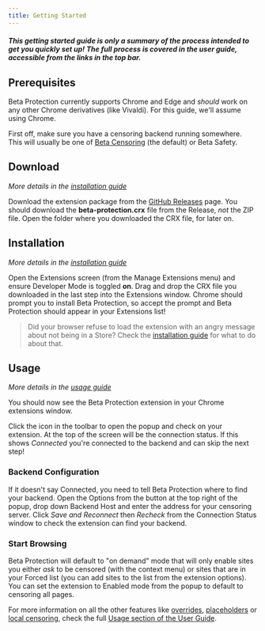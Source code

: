 ```yaml
---
title: Getting Started
---
```


##### This getting started guide is only a summary of the process intended to get you quickly set up! The full process is covered in the user guide, accessible from the links in the top bar.

## Prerequisites

Beta Protection currently supports Chrome and Edge and _should_ work on any other Chrome derivatives (like Vivaldi). For this guide, we'll assume using Chrome.

First off, make sure you have a censoring backend running somewhere. This will usually be one of [Beta Censoring](https://silveredgold.github.io/beta-censoring/) (the default) or Beta Safety.

## Download

_More details in the [installation guide](./guide/installation.md)_

Download the extension package from the [GitHub Releases](https://github.com/silveredgold/beta-protection/releases) page. You should download the **beta-protection.crx** file from the Release, _not_ the ZIP file. Open the folder where you downloaded the CRX file, for later on.

## Installation

_More details in the [installation guide](./guide/installation.md)_

Open the Extensions screen (from the Manage Extensions menu) and ensure Developer Mode is toggled **on**. Drag and drop the CRX file you downloaded in the last step into the Extensions window. Chrome should prompt you to install Beta Protection, so accept the prompt and Beta Protection should appear in your Extensions list!

> Did your browser refuse to load the extension with an angry message about not being in a Store? Check the [installation guide](./guide/installation.md) for what to do about that.

## Usage

_More details in the [usage guide](./guide/usage.md)_

You should now see the Beta Protection extension in your Chrome extensions window. 

Click the icon in the toolbar to open the popup and check on your extension. At the top of the screen will be the connection status. If this shows *Connected* you're connected to the backend and can skip the next step!

### Backend Configuration

If it doesn't say Connected, you need to tell Beta Protection where to find your backend. Open the Options from the button at the top right of the popup, drop down Backend Host and enter the address for your censoring server. Click *Save and Reconnect* then *Recheck* from the Connection Status window to check the extension can find your backend.

### Start Browsing

Beta Protection will default to "on demand" mode that will only enable sites you either _ask_ to be censored (with the context menu) or sites that are in your Forced list (you can add sites to the list from the extension options). You can set the extension to Enabled mode from the popup to default to censoring all pages.

For more information on all the other features like [overrides](./guide/overrides.md), [placeholders](./guide/usage.md#placeholders) or [local censoring](./guide/usage.md#local-censoring), check the full [Usage section of the User Guide](./guide/usage.md).